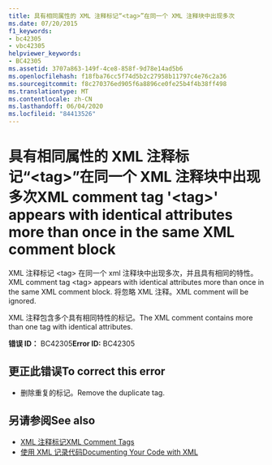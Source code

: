 ```yaml
---
title: 具有相同属性的 XML 注释标记“<tag>”在同一个 XML 注释块中出现多次
ms.date: 07/20/2015
f1_keywords:
- bc42305
- vbc42305
helpviewer_keywords:
- BC42305
ms.assetid: 3707a863-149f-4ce8-858f-9d78e14ad5b6
ms.openlocfilehash: f18fba76cc5f74d5b2c27958b11797c4e76c2a36
ms.sourcegitcommit: f8c270376ed905f6a8896ce0fe25b4f4b38ff498
ms.translationtype: MT
ms.contentlocale: zh-CN
ms.lasthandoff: 06/04/2020
ms.locfileid: "84413526"
---
```

# <a name="xml-comment-tag-tag-appears-with-identical-attributes-more-than-once-in-the-same-xml-comment-block"></a><span data-ttu-id="bcdec-102">具有相同属性的 XML 注释标记“\<tag>”在同一个 XML 注释块中出现多次</span><span class="sxs-lookup"><span data-stu-id="bcdec-102">XML comment tag '\<tag>' appears with identical attributes more than once in the same XML comment block</span></span>
<span data-ttu-id="bcdec-103">XML 注释标记 \<tag> 在同一个 xml 注释块中出现多次，并且具有相同的特性。</span><span class="sxs-lookup"><span data-stu-id="bcdec-103">XML comment tag \<tag> appears with identical attributes more than once in the same XML comment block.</span></span> <span data-ttu-id="bcdec-104">将忽略 XML 注释。</span><span class="sxs-lookup"><span data-stu-id="bcdec-104">XML comment will be ignored.</span></span>  
  
 <span data-ttu-id="bcdec-105">XML 注释包含多个具有相同特性的标记。</span><span class="sxs-lookup"><span data-stu-id="bcdec-105">The XML comment contains more than one tag with identical attributes.</span></span>  
  
 <span data-ttu-id="bcdec-106">**错误 ID：** BC42305</span><span class="sxs-lookup"><span data-stu-id="bcdec-106">**Error ID:** BC42305</span></span>  
  
## <a name="to-correct-this-error"></a><span data-ttu-id="bcdec-107">更正此错误</span><span class="sxs-lookup"><span data-stu-id="bcdec-107">To correct this error</span></span>  
  
- <span data-ttu-id="bcdec-108">删除重复的标记。</span><span class="sxs-lookup"><span data-stu-id="bcdec-108">Remove the duplicate tag.</span></span>  
  
## <a name="see-also"></a><span data-ttu-id="bcdec-109">另请参阅</span><span class="sxs-lookup"><span data-stu-id="bcdec-109">See also</span></span>

- [<span data-ttu-id="bcdec-110">XML 注释标记</span><span class="sxs-lookup"><span data-stu-id="bcdec-110">XML Comment Tags</span></span>](../language-reference/xmldoc/index.md)
- [<span data-ttu-id="bcdec-111">使用 XML 记录代码</span><span class="sxs-lookup"><span data-stu-id="bcdec-111">Documenting Your Code with XML</span></span>](../programming-guide/program-structure/documenting-your-code-with-xml.md)
